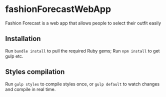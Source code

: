 # fashionForecastWebApp
Fashion Forecast is a web app that allows people to select their outfit easily


## Installation
Run `bundle install` to pull the required Ruby gems;
Run `npm install` to get gulp etc.

## Styles compilation
Run `gulp styles` to compile styles once, or `gulp default` to watch changes and compile in real time.